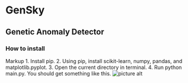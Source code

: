 # GenSky

## Genetic Anomaly Detector

### How to install

Markup 1. Install pip.
       2. Using pip, install scikit-learn, numpy, pandas, and matplotlib.pyplot.
       3. Open the current directory in terminal.
       4. Run python main.py. You should get something like this.
        ![picture alt](http://i.imgur.com/dL1WQQG.png)
